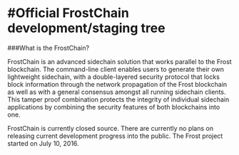 #Official FrostChain development/staging tree
=============================================================

###What is the FrostChain?

FrostChain is an advanced sidechain solution that works parallel to the Frost blockchain. The command-line client
enables users to generate their own lightweight sidechain, with a double-layered security protocol that locks block
information through the network propagation of the Frost blockchain as well as with a general consensus amongst all
running sidechain clients. This tamper proof combination protects the integrity of individual sidechain applications
by combining the security features of both blockchains into one.

FrostChain is currently closed source. There are currently no plans on releasing current development progress into
the public. The Frost project started on July 10, 2016.